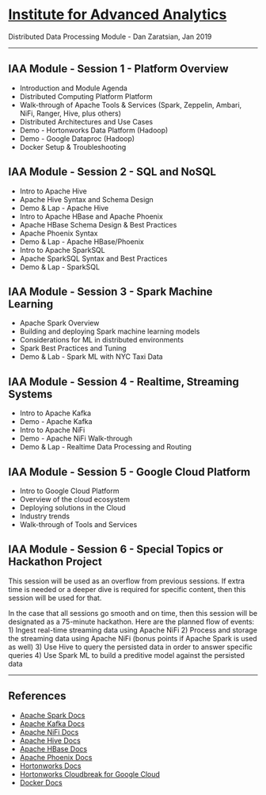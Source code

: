 # [Institute for Advanced Analytics](https://analytics.ncsu.edu/)
Distributed Data Processing Module - Dan Zaratsian, Jan 2019

-----------------

## IAA Module - Session 1 - Platform Overview
* Introduction and Module Agenda
* Distributed Computing Platform Platform
* Walk-through of Apache Tools & Services (Spark, Zeppelin, Ambari, NiFi, Ranger, Hive, plus others)
* Distributed Architectures and Use Cases
* Demo - Hortonworks Data Platform (Hadoop)
* Demo - Google Dataproc (Hadoop)
* Docker Setup & Troubleshooting

## IAA Module - Session 2 - SQL and NoSQL
* Intro to Apache Hive
* Apache Hive Syntax and Schema Design
* Demo & Lap - Apache Hive
* Intro to Apache HBase and Apache Phoenix
* Apache HBase Schema Design & Best Practices
* Apache Phoenix Syntax
* Demo & Lap - Apache HBase/Phoenix
* Intro to Apache SparkSQL
* Apache SparkSQL Syntax and Best Practices
* Demo & Lap - SparkSQL

## IAA Module - Session 3 - Spark Machine Learning
* Apache Spark Overview
* Building and deploying Spark machine learning models
* Considerations for ML in distributed environments 
* Spark Best Practices and Tuning
* Demo & Lab - Spark ML with NYC Taxi Data

## IAA Module - Session 4 - Realtime, Streaming Systems
* Intro to Apache Kafka
* Demo - Apache Kafka
* Intro to Apache NiFi
* Demo - Apache NiFi Walk-through
* Demo & Lap - Realtime Data Processing and Routing

## IAA Module - Session 5 - Google Cloud Platform
* Intro to Google Cloud Platform
* Overview of the cloud ecosystem
* Deploying solutions in the Cloud 
* Industry trends 
* Walk-through of Tools and Services

## IAA Module - Session 6 - Special Topics or Hackathon Project
This session will be used as an overflow from previous sessions. If extra time is needed 
or a deeper dive is required for specific content, then this session will be used for that. 

In the case that all sessions go smooth and on time, then this session will be designated 
as a 75-minute hackathon. Here are the planned flow of events:
    1) Ingest real-time streaming data using Apache NiFi
    2) Process and storage the streaming data using Apache NiFi (bonus points if Apache Spark is used as well)
    3) Use Hive to query the persisted data in order to answer specific queries
    4) Use Spark ML to build a preditive model against the persisted data

-----------------

## References
* [Apache Spark Docs](https://spark.apache.org/docs/latest/)
* [Apache Kafka Docs](https://kafka.apache.org/20/documentation.html)
* [Apache NiFi Docs](https://nifi.apache.org/docs.html)
* [Apache Hive Docs](https://cwiki.apache.org/confluence/display/Hive/GettingStarted)
* [Apache HBase Docs](https://hbase.apache.org/book.html)
* [Apache Phoenix Docs](https://phoenix.apache.org/)
* [Hortonworks Docs](https://docs.hortonworks.com/)
* [Hortonworks Cloudbreak for Google Cloud](https://docs.hortonworks.com/HDPDocuments/Cloudbreak/Cloudbreak-2.7.2/content/gcp-quick/index.html)
* [Docker Docs](https://docs.docker.com/)
